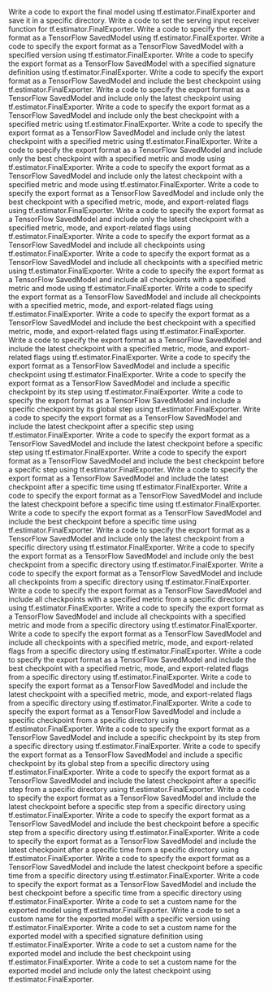 Write a code to export the final model using tf.estimator.FinalExporter and save it in a specific directory.
Write a code to set the serving input receiver function for tf.estimator.FinalExporter.
Write a code to specify the export format as a TensorFlow SavedModel using tf.estimator.FinalExporter.
Write a code to specify the export format as a TensorFlow SavedModel with a specified version using tf.estimator.FinalExporter.
Write a code to specify the export format as a TensorFlow SavedModel with a specified signature definition using tf.estimator.FinalExporter.
Write a code to specify the export format as a TensorFlow SavedModel and include the best checkpoint using tf.estimator.FinalExporter.
Write a code to specify the export format as a TensorFlow SavedModel and include only the latest checkpoint using tf.estimator.FinalExporter.
Write a code to specify the export format as a TensorFlow SavedModel and include only the best checkpoint with a specified metric using tf.estimator.FinalExporter.
Write a code to specify the export format as a TensorFlow SavedModel and include only the latest checkpoint with a specified metric using tf.estimator.FinalExporter.
Write a code to specify the export format as a TensorFlow SavedModel and include only the best checkpoint with a specified metric and mode using tf.estimator.FinalExporter.
Write a code to specify the export format as a TensorFlow SavedModel and include only the latest checkpoint with a specified metric and mode using tf.estimator.FinalExporter.
Write a code to specify the export format as a TensorFlow SavedModel and include only the best checkpoint with a specified metric, mode, and export-related flags using tf.estimator.FinalExporter.
Write a code to specify the export format as a TensorFlow SavedModel and include only the latest checkpoint with a specified metric, mode, and export-related flags using tf.estimator.FinalExporter.
Write a code to specify the export format as a TensorFlow SavedModel and include all checkpoints using tf.estimator.FinalExporter.
Write a code to specify the export format as a TensorFlow SavedModel and include all checkpoints with a specified metric using tf.estimator.FinalExporter.
Write a code to specify the export format as a TensorFlow SavedModel and include all checkpoints with a specified metric and mode using tf.estimator.FinalExporter.
Write a code to specify the export format as a TensorFlow SavedModel and include all checkpoints with a specified metric, mode, and export-related flags using tf.estimator.FinalExporter.
Write a code to specify the export format as a TensorFlow SavedModel and include the best checkpoint with a specified metric, mode, and export-related flags using tf.estimator.FinalExporter.
Write a code to specify the export format as a TensorFlow SavedModel and include the latest checkpoint with a specified metric, mode, and export-related flags using tf.estimator.FinalExporter.
Write a code to specify the export format as a TensorFlow SavedModel and include a specific checkpoint using tf.estimator.FinalExporter.
Write a code to specify the export format as a TensorFlow SavedModel and include a specific checkpoint by its step using tf.estimator.FinalExporter.
Write a code to specify the export format as a TensorFlow SavedModel and include a specific checkpoint by its global step using tf.estimator.FinalExporter.
Write a code to specify the export format as a TensorFlow SavedModel and include the latest checkpoint after a specific step using tf.estimator.FinalExporter.
Write a code to specify the export format as a TensorFlow SavedModel and include the latest checkpoint before a specific step using tf.estimator.FinalExporter.
Write a code to specify the export format as a TensorFlow SavedModel and include the best checkpoint before a specific step using tf.estimator.FinalExporter.
Write a code to specify the export format as a TensorFlow SavedModel and include the latest checkpoint after a specific time using tf.estimator.FinalExporter.
Write a code to specify the export format as a TensorFlow SavedModel and include the latest checkpoint before a specific time using tf.estimator.FinalExporter.
Write a code to specify the export format as a TensorFlow SavedModel and include the best checkpoint before a specific time using tf.estimator.FinalExporter.
Write a code to specify the export format as a TensorFlow SavedModel and include only the latest checkpoint from a specific directory using tf.estimator.FinalExporter.
Write a code to specify the export format as a TensorFlow SavedModel and include only the best checkpoint from a specific directory using tf.estimator.FinalExporter.
Write a code to specify the export format as a TensorFlow SavedModel and include all checkpoints from a specific directory using tf.estimator.FinalExporter.
Write a code to specify the export format as a TensorFlow SavedModel and include all checkpoints with a specified metric from a specific directory using tf.estimator.FinalExporter.
Write a code to specify the export format as a TensorFlow SavedModel and include all checkpoints with a specified metric and mode from a specific directory using tf.estimator.FinalExporter.
Write a code to specify the export format as a TensorFlow SavedModel and include all checkpoints with a specified metric, mode, and export-related flags from a specific directory using tf.estimator.FinalExporter.
Write a code to specify the export format as a TensorFlow SavedModel and include the best checkpoint with a specified metric, mode, and export-related flags from a specific directory using tf.estimator.FinalExporter.
Write a code to specify the export format as a TensorFlow SavedModel and include the latest checkpoint with a specified metric, mode, and export-related flags from a specific directory using tf.estimator.FinalExporter.
Write a code to specify the export format as a TensorFlow SavedModel and include a specific checkpoint from a specific directory using tf.estimator.FinalExporter.
Write a code to specify the export format as a TensorFlow SavedModel and include a specific checkpoint by its step from a specific directory using tf.estimator.FinalExporter.
Write a code to specify the export format as a TensorFlow SavedModel and include a specific checkpoint by its global step from a specific directory using tf.estimator.FinalExporter.
Write a code to specify the export format as a TensorFlow SavedModel and include the latest checkpoint after a specific step from a specific directory using tf.estimator.FinalExporter.
Write a code to specify the export format as a TensorFlow SavedModel and include the latest checkpoint before a specific step from a specific directory using tf.estimator.FinalExporter.
Write a code to specify the export format as a TensorFlow SavedModel and include the best checkpoint before a specific step from a specific directory using tf.estimator.FinalExporter.
Write a code to specify the export format as a TensorFlow SavedModel and include the latest checkpoint after a specific time from a specific directory using tf.estimator.FinalExporter.
Write a code to specify the export format as a TensorFlow SavedModel and include the latest checkpoint before a specific time from a specific directory using tf.estimator.FinalExporter.
Write a code to specify the export format as a TensorFlow SavedModel and include the best checkpoint before a specific time from a specific directory using tf.estimator.FinalExporter.
Write a code to set a custom name for the exported model using tf.estimator.FinalExporter.
Write a code to set a custom name for the exported model with a specific version using tf.estimator.FinalExporter.
Write a code to set a custom name for the exported model with a specified signature definition using tf.estimator.FinalExporter.
Write a code to set a custom name for the exported model and include the best checkpoint using tf.estimator.FinalExporter.
Write a code to set a custom name for the exported model and include only the latest checkpoint using tf.estimator.FinalExporter.